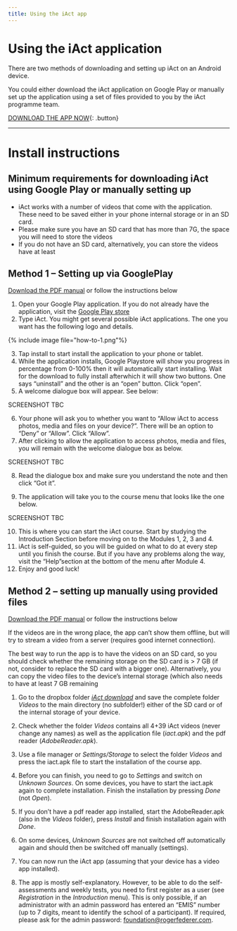 ```yaml
---
title: Using the iAct app
---
```


# Using the iAct application

There are two methods of downloading and setting up iAct on an Android device.

You could either download the iAct application on Google Play or manually set up the application using a set of files provided to you by the iAct programme team.

[DOWNLOAD THE APP NOW](https://play.google.com/store/apps/details?id=ie.iact.iactonline){: .button}

---
# Install instructions

## Minimum requirements for downloading iAct using Google Play or manually setting up

* iAct works with a number of videos that come with the application. These need to be saved either in your phone internal storage or in an SD card.
* Please make sure you have an SD card that has more than 7G, the space you will need to store the videos
* If you do not have an SD card, alternatively, you can store the videos have at least 


## Method 1 – Setting up via GooglePlay

[Download the PDF manual](/pdfs/GooglePlay-android-manual.pdf) or follow the instructions below

1. Open your Google Play application. If you do not already have the application, visit the [Google Play store](https://play.google.com/store)
2. Type iAct. You might get several possible iAct applications. The one you want has the following logo and details.

{% include image file="how-to-1.png"%}

3. Tap install to start install the application to your phone or tablet.  
4. While the application installs, Google Playstore will show you progress in percentage from 0-100% then it will automatically start installing. Wait for the download to fully install afterwhich it will show two buttons. One says “uninstall” and the other is an “open” button. Click “open”.
5. A welcome dialogue box will appear. See below:

SCREENSHOT TBC

6. Your phone will ask you to whether you want to “Allow iAct to access photos, media and files on your device?”. There will be an option to “Deny” or “Allow”. Click “Allow”.
7. After clicking to allow the application to access photos, media and files, you will remain with the welcome dialogue box as below.

SCREENSHOT TBC

8. Read the dialogue box and make sure you understand the note and then click “Got it”.

9. The application will take you to the course menu that looks like the one below.

SCREENSHOT TBC

10. This is where you can start the iAct course. Start by studying the Introduction Section before moving on to the Modules 1, 2, 3 and 4.
11. iAct is self-guided, so you will be guided on what to do at every step until you finish the course. But if you have any problems along the way, visit the “Help”section at the bottom of the menu after Module 4.
12. Enjoy and good luck!


## Method 2 – setting up manually using provided files

[Download the PDF manual](/pdfs/APK-android-manual.pdf) or follow the instructions below

If the videos are in the wrong place, the app can’t show them offline, but will try to stream a video from a server (requires good internet connection). 

The best way to run the app is to have the videos on an SD card, so you should check whether the remaining storage on the SD card is > 7 GB (if not, consider to replace the SD card with a bigger one). Alternatively, you can copy the video files to the device’s internal storage (which also needs to have at least 7 GB remaining 

1. Go to the dropbox folder [*iAct download*](https://www.dropbox.com/sh/7ploeyhly2bsgtd/AAANJgF06cPTgBun-1SNZbF6a?dl=0) and save the complete folder *Videos* to the main directory (no subfolder!) either of the SD card or of the internal storage of your device. 

2. Check whether the folder *Videos* contains all 4+39 iAct videos (never change any names) as well as the application file (*iact.apk*) and the pdf reader (*AdobeReader.apk*).

3. Use a file manager or *Settings/Storage* to select the folder *Videos* and press the iact.apk file to start the installation of the course app.  

4. Before you can finish, you need to go to *Settings* and switch on *Unknown Sources*. On some devices, you have to start the iact.apk again to complete installation. Finish the installation by pressing *Done* (not *Open*).

5. If you don’t have a pdf reader app installed, start the AdobeReader.apk (also in the *Videos* folder), press *Install* and finish installation again with *Done*.  

6. On some devices, *Unknown Sources* are not switched off automatically again and should then be switched off manually (settings). 

7. You can now run the iAct app (assuming that your device has a video app installed). 

8. The app is mostly self-explanatory. However, to be able to do the self-assessments and weekly tests, you need to first register as a user (see *Registration* in the *Introduction* menu). This is only possible, if an administrator with an admin password has entered an “EMIS” number (up to 7 digits, meant to identify the school of a participant). If required, please ask for the admin password: foundation@rogerfederer.com. 
